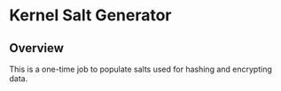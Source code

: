 # Kernel Salt Generator

## Overview 
This is a one-time job to populate salts used for hashing and encrypting data. 
